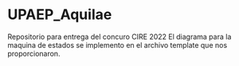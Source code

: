 # UPAEP_Aquilae
Repositorio para entrega del concuro CIRE 2022
El diagrama para la maquina de estados se implemento en el archivo template que nos proporcionaron.
